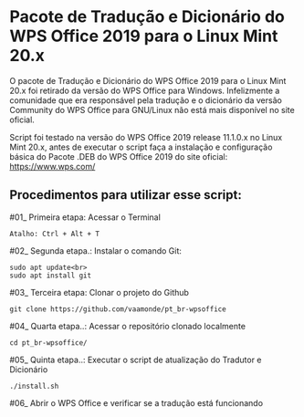 # Pacote de Tradução e Dicionário do WPS Office 2019 para o Linux Mint 20.x

O pacote de Tradução e Dicionário do WPS Office 2019 para o Linux Mint 20.x foi retirado da versão do WPS Office para Windows. Infelizmente a comunidade que era responsável pela tradução e o dicionário da versão Community do WPS Office para GNU/Linux não está mais disponível no site oficial.

Script foi testado na versão do WPS Office 2019 release 11.1.0.x no Linux Mint 20.x, antes de executar o script faça a instalação e configuração básica do Pacote .DEB do WPS Office 2019 do site oficial: https://www.wps.com/

## Procedimentos para utilizar esse script:

#01_ Primeira etapa: Acessar o Terminal

	Atalho: Ctrl + Alt + T

#02_ Segunda etapa.: Instalar o comando Git:

	sudo apt update<br>
	sudo apt install git

#03_ Terceira etapa: Clonar o projeto do Github

	git clone https://github.com/vaamonde/pt_br-wpsoffice

#04_ Quarta etapa..: Acessar o repositório clonado localmente

	cd pt_br-wpsoffice/

#05_ Quinta etapa..: Executar o script de atualização do Tradutor e Dicionário

	./install.sh

#06_ Abrir o WPS Office e verificar se a tradução está funcionando
